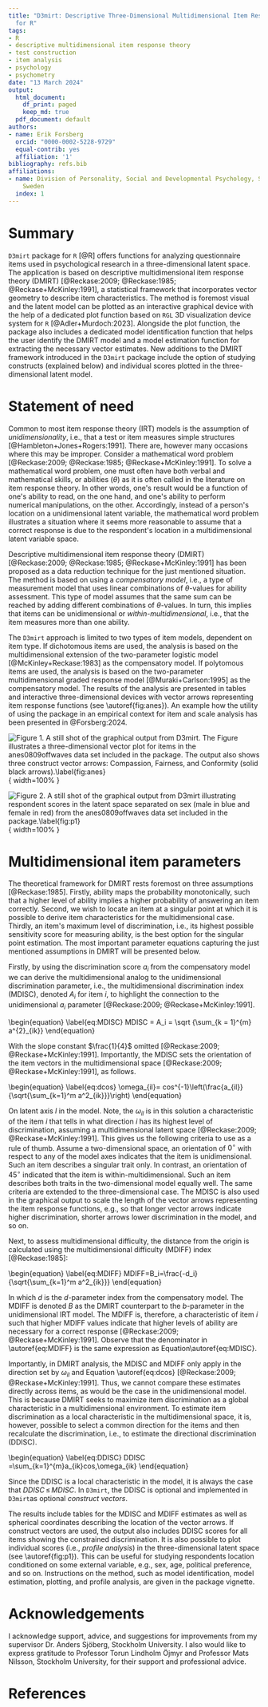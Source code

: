 ```yaml
---
title: "D3mirt: Descriptive Three-Dimensional Multidimensional Item Response Theory
  for R"
tags:
- R
- descriptive multidimensional item response theory
- test construction
- item analysis
- psychology
- psychometry
date: "13 March 2024"
output:
  html_document:
    df_print: paged
    keep_md: true
  pdf_document: default
authors:
- name: Erik Forsberg
  orcid: "0000-0002-5228-9729"
  equal-contrib: yes
  affiliation: '1'
bibliography: refs.bib
affiliations:
- name: Division of Personality, Social and Developmental Psychology, Stockholm University,
    Sweden
  index: 1
---
```



# Summary
`D3mirt` package for `R` [@R] offers functions for analyzing questionnaire items used in psychological research in a three-dimensional latent space. The application is based on descriptive multidimensional item response theory (DMIRT) [@Reckase:2009; @Reckase:1985; @Reckase+McKinley:1991], a statistical framework that incorporates vector geometry to describe item characteristics. The method is foremost visual and the latent model can be plotted as an interactive graphical device with the help of a dedicated plot function based on `RGL` 3D visualization device system for `R` [@Adler+Murdoch:2023]. Alongside the plot function, the package also includes a dedicated model identification function that helps the user identify the DMIRT model and a model estimation function for extracting the necessary vector estimates. New additions to the DMIRT framework introduced in the `D3mirt` package include the option of studying constructs (explained below) and individual scores plotted in the three-dimensional latent model.

# Statement of need

Common to most item response theory (IRT) models is the assumption of *unidimensionality*, i.e., that a test or item measures simple structures [@Hambleton+Jones+Rogers:1991]. There are, however
many occasions where this may be improper. Consider a mathematical word problem
[@Reckase:2009; @Reckase:1985; @Reckase+McKinley:1991].
To solve a mathematical word problem, one must often have both verbal and mathematical skills, or abilities ($\theta$) as it is often called in the literature on item response theory.
In other words, one's result would be a function of one's ability to read, on the one hand, and one's ability to perform numerical manipulations, on the other. Accordingly, instead of a person's location on a unidimensional 
latent variable, the mathematical word problem illustrates a situation where it seems more 
reasonable to assume that a correct response is due to the respondent's location in a 
multidimensional latent variable space. 

Descriptive multidimensional item response theory (DMIRT) [@Reckase:2009; @Reckase:1985; @Reckase+McKinley:1991] has been proposed as a data reduction technique for the just mentioned situation. The method is based on using a *compensatory model*, 
i.e., a type of measurement model that uses linear combinations of $\theta$-values for ability assessment.
This type of model assumes that the same sum can be reached by 
adding different combinations of $\theta$-values. In turn, this implies that items can be unidimensional or *within-multidimensional*, i.e., that the item measures more than one ability.

The `D3mirt` approach is limited to two types of item models, dependent on item type.
If dichotomous items are used, the analysis is based on the multidimensional extension of the two-parameter logistic model [@McKinley+Reckase:1983] as the compensatory model. If polytomous items are used, the analysis is based on the two-parameter multidimensional graded response model [@Muraki+Carlson:1995] as the compensatory model. The results of the analysis are presented in tables and interactive three-dimensional devices with vector arrows representing item response functions (see \autoref{fig:anes}). An example how the utility of using the package in an empirical context for item and scale analysis has been presented in @Forsberg:2024.

![**Figure 1**. A still shot of the graphical output from `D3mirt`. The Figure illustrates a three-dimensional vector plot for items in the `anes0809offwaves` data set included in the package. The output also shows three construct vector arrows: Compassion, Fairness, and Conformity (solid black arrows).\label{fig:anes}](anes1.png){ width=100% }

![**Figure 2**. A still shot of the graphical output from `D3mirt` illustrating respondent scores in the latent space separated on sex (male in blue and female in red) from the `anes0809offwaves` data set included in the package.\label{fig:p1}](p1.png){ width=100% }

# Multidimensional item parameters
The theoretical framework for DMIRT rests foremost on three assumptions [@Reckase:1985]. Firstly, ability maps the probability monotonically, such that a higher level of ability implies a higher probability of answering an item correctly. Second, we wish to locate an item at a singular point at which it is possible to derive item characteristics for the multidimensional case. Thirdly, an item's maximum level of discrimination, i.e., its highest possible sensitivity score for measuring ability, is the best option for the singular point estimation. The most important parameter equations capturing the just mentioned assumptions in DMIRT will be presented below.

Firstly, by using the discrimination score $a_i$ from the compensatory model we can derive the multidimensional analog to the unidimensional discrimination parameter, i.e., the multidimensional discrimination index (MDISC), denoted $A_i$ for item $i$, to highlight the connection to the unidimensional $a_i$ parameter [@Reckase:2009; @Reckase+McKinley:1991].

\begin{equation} \label{eq:MDISC}
MDISC = A_i = \sqrt {\sum_{k = 1}^{m} a^{2}_{ik}}
\end{equation}

With the slope constant $\frac{1}{4}$ omitted [@Reckase:2009; @Reckase+McKinley:1991]. Importantly, the MDISC sets the orientation of the item vectors in the multidimensional space [@Reckase:2009; @Reckase+McKinley:1991], as follows.

\begin{equation}  \label{eq:dcos}
\omega_{il}= cos^{-1}\left(\frac{a_{il}}{\sqrt{\sum_{k=1}^m a^2_{ik}}}\right)
\end{equation}

On latent axis $l$ in the model. Note, the $\omega_{il}$ is in this solution a characteristic of the item $i$ that tells in what direction $i$ has its highest level of discrimination, assuming a multidimensional latent space [@Reckase:2009; @Reckase+McKinley:1991]. This gives us the following criteria to use as a rule of thumb. Assume a two-dimensional space, an orientation of $0^{\circ}$ with respect to any of the model axes indicates that the item is unidimensional. Such an item describes a singular trait only. In contrast, an orientation of $45^{\circ}$ indicated that the item is within-multidimensional. Such an item describes both traits in the two-dimensional model equally well. The same criteria are extended to the three-dimensional case. The MDISC is also used in the graphical output to scale the length of the vector arrows representing the item response functions, e.g., so that longer vector arrows indicate higher discrimination, shorter arrows lower discrimination in the model, and so on.

Next, to assess multidimensional difficulty, the distance from the origin is calculated using the multidimensional difficulty (MDIFF) index [@Reckase:1985]:

\begin{equation} \label{eq:MDIFF}
MDIFF=B_i=\frac{-d_i}{\sqrt{\sum_{k=1}^m a^2_{ik}}}
\end{equation}

In which $d$ is the $d$-parameter index from the compensatory model. The MDIFF is denoted $B$ as the DMIRT counterpart to the $b$-parameter in the unidimensional IRT model. The MDIFF is, therefore, a characteristic of item $i$ such that higher MDIFF values indicate that higher levels of ability are necessary for a correct response  [@Reckase:2009;  @Reckase+McKinley:1991]. Observe that the denominator in \autoref{eq:MDIFF} is the same expression as Equation\autoref{eq:MDISC}. 

Importantly, in DMIRT analysis, the MDISC and MDIFF only apply in the direction set by $\omega_{il}$ and Equation \autoref{eq:dcos} [@Reckase:2009; @Reckase+McKinley:1991]. Thus, we cannot compare these estimates directly across items, as would be the case in the unidimensional model. This is because DMIRT seeks to maximize item discrimination as a global characteristic in a multidimensional environment. To estimate item discrimination as a local characteristic in the multidimensional space, it is, however, possible to select a common direction for the items and then recalculate the discrimination, i.e., to estimate the directional discrimination (DDISC).

\begin{equation} \label{eq:DDISC}
DDISC =\sum_{k=1}^{m}a_{ik}cos\,\omega_{ik}
\end{equation}

Since the DDISC is a local characteristic in the model, it is always the case that $DDISC\,\leq\,MDISC$. In `D3mirt`, the DDISC is optional and implemented in `D3mirt`as optional *construct vectors*.  

The results include tables for the MDISC and MDIFF estimates as well as spherical coordinates describing the location of the vector arrows. If construct vectors are used, the output also includes DDISC scores for all items showing the constrained discrimination. It is also possible to plot individual scores (i.e., *profile analysis*) in the three-dimensional latent space (see \autoref{fig:p1}). This can be useful for studying respondents location conditioned on some external variable, e.g., sex, age, political preference, and so on. Instructions on the method, such as model identification, model estimation, plotting, and profile analysis, are given in the package vignette.

# Acknowledgements

I acknowledge support, advice, and suggestions for improvements from my supervisor Dr. Anders Sjöberg, Stockholm University. I also would like to express gratitude to Professor Torun Lindholm Öjmyr and Professor Mats Nilsson, Stockholm University, for their support and professional advice.

# References

